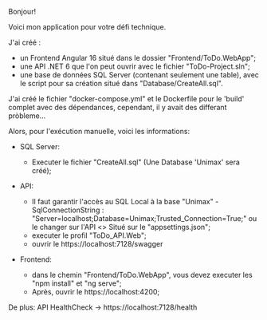 Bonjour!

Voici mon application pour votre défi technique.

J'ai créé :
  - un Frontend Angular 16 situé dans le dossier "Frontend/ToDo.WebApp";
  - une API .NET 6 que l'on peut ouvrir avec le fichier "ToDo-Project.sln";
  - une base de données SQL Server (contenant seulement une table), avec le script pour sa création situé dans "Database/CreateAll.sql".

J'ai créé le fichier "docker-compose.yml" et le Dockerfile pour le 'build' complet avec des dépendances, cependant, il y avait des differant pròbleme...

Alors, pour l'exécution manuelle, voici les informations:

- SQL Server:
  - Executer le fichier "CreateAll.sql" (Une Database 'Unimax' sera créé);

- API: 
  - Il faut garantir l'accès au SQL Local à la base "Unimax" - SqlConnectionString : "Server=localhost;Database=Unimax;Trusted_Connection=True;" ou le changer sur l'API <> Situé sur le "appsettings.json";
  - executer le profil "ToDo_API.Web";
  - ouvrir le https://localhost:7128/swagger

- Frontend: 
  - dans le chemin "Frontend/ToDo.WebApp", vous devez executer les "npm install" et "ng serve";
  - Après, ouvrir le https://localhost:4200;

De plus: API HealthCheck -> https://localhost:7128/health

